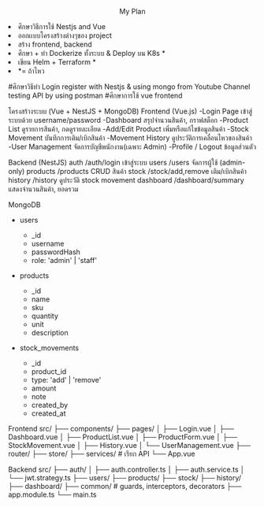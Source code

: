 <p align="center">
 My Plan
</p>
<li>ศึกษาวิธีการใช้ Nestjs and Vue </li>
<li>ออกเเบบโครงสร้างต่างๆของ project </li>
<li>สร้าง frontend, backend</li>
<li>ศึกษา + ทำ Dockerize ทั้งระบบ & Deploy บน K8s * </li>
<li>เขียน Helm + Terraform *</li>
<li>*= ถ้าไหว</li>

#ศึกษาวิธีทำ Login register with Nestjs & using mongo  from Youtube Channel  testing API by using postman
#ศึกษาการใช้ vue frontend

โครงสร้างระบบ (Vue + NestJS + MongoDB)
Frontend (Vue.js)
 -Login Page	    เข้าสู่ระบบด้วย username/password
 -Dashboard	        สรุปจำนวนสินค้า, กราฟสต็อก
 -Product List	    ดูรายการสินค้า, กดดูรายละเอียด
 -Add/Edit Product	เพิ่มหรือแก้ไขข้อมูลสินค้า
 -Stock Movement	บันทึกการเติม/เบิกสินค้า
 -Movement History	ดูประวัติการเคลื่อนไหวของสินค้า
 -User Management 	จัดการบัญชีพนักงาน(เฉพาะ Admin)
 -Profile / Logout	ข้อมูลส่วนตัว

Backend (NestJS)
auth	    /auth/login	        เข้าสู่ระบบ
users	    /users	            จัดการผู้ใช้ (admin-only)
products    /products	        CRUD สินค้า
stock	    /stock/add,remove	เติม/เบิกสินค้า
history	    /history	        ดูประวัติ stock movement
dashboard	/dashboard/summary	แสดงจำนวนสินค้า, ยอดรวม

MongoDB
- users
  - _id
  - username
  - passwordHash
  - role: 'admin' | 'staff'

- products
  - _id
  - name
  - sku
  - quantity
  - unit
  - description

- stock_movements
  - _id
  - product_id
  - type: 'add' | 'remove'
  - amount
  - note
  - created_by
  - created_at


Frontend
src/
├── components/
├── pages/
│   ├── Login.vue
│   ├── Dashboard.vue
│   ├── ProductList.vue
│   ├── ProductForm.vue
│   ├── StockMovement.vue
│   ├── History.vue
│   └── UserManagement.vue
├── router/
├── store/
├── services/  # เรียก API
└── App.vue

Backend
src/
├── auth/
│   ├── auth.controller.ts
│   ├── auth.service.ts
│   └── jwt.strategy.ts
├── users/
├── products/
├── stock/
├── history/
├── dashboard/
├── common/  # guards, interceptors, decorators
├── app.module.ts
└── main.ts

